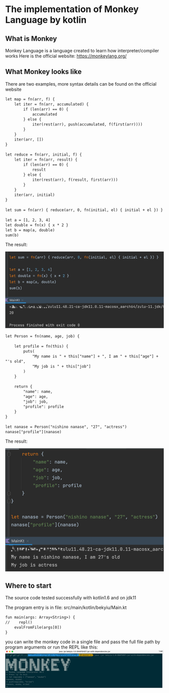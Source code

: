 # The implementation of Monkey Language by kotlin
## What is Monkey
Monkey Language is a language created to learn how interpreter/compiler works
Here is the official website: https://monkeylang.org/

## What Monkey looks like
There are two examples, more syntax details can be found on the official website
```
let map = fn(arr, f) {
    let iter = fn(arr, accumulated) {
        if (len(arr) == 0) {
            accumulated
        } else {
            iter(rest(arr), push(accumulated, f(first(arr))))
        }
    }
    iter(arr, [])
}

let reduce = fn(arr, initial, f) {
    let iter = fn(arr, result) {
        if (len(arr) == 0) {
            result
        } else {
            iter(rest(arr), f(result, first(arr)))
        }
    }
    iter(arr, initial)
}

let sum = fn(arr) { reduce(arr, 0, fn(initial, el) { initial + el }) }

let a = [1, 2, 3, 4]
let double = fn(x) { x * 2 }
let b = map(a, double)
sum(b)
```
The result:

![avatar](./images/img1.png)
```
let Person = fn(name, age, job) {

    let profile = fn(this) {
        puts(
            "My name is " + this["name"] + ", I am " + this["age"] + "'s old",
            "My job is " + this["job"]
        )
    }

    return {
        "name": name,
        "age": age,
        "job": job,
        "profile": profile
    }
}

let nanase = Person("nishino nanase", "27", "actress")
nanase["profile"](nanase)
```
The result:

![avatar](./images/img2.png)

## Where to start
The source code tested successfully with kotlin1.6 and on jdk11

The program entry is in file: src/main/kotlin/bekyiu/Main.kt
```
fun main(args: Array<String>) {
//    repl()
    evalFromFile(args[0])
}
```
you can write the monkey code in a single file and pass the full file path by program arguments
or run the REPL like this:
![avatar](./images/img3.png)

